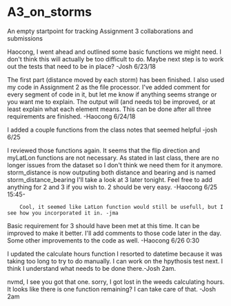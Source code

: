 # A3_on_storms
An empty startpoint for tracking Assignment 3 collaborations and submissions

Haocong, I went ahead and outlined some basic functions we might need. I don't think this will actually be too
difficult to do. Maybe next step is to work out the tests that need to be in place? -Josh 6/23/18

The first part (distance moved by each storm) has been finished. I also used my code in Assignment 2 as the file
processor. I've added comment for every segment of code in it, but let me know if anything seems strange or you
want me to explain. The output will (and needs to) be improved, or at least explain what each element means.
This can be done after all three requirements are finished. -Haocong 6/24/18

I added a couple functions from the class notes that seemed helpful -josh 6/25

I reviewed those functions again. It seems that the flip direction and myLatLon functions are not necessary. As
stated in last class, there are no longer issues from the dataset so I don't think we need them for it anymore.
storm_distance is now outputing both distance and bearing and is named storm_distance_bearing
I'll take a look at 3 later tonight. Feel free to add anything for 2 and 3 if you wish to. 2 should be very easy.
   -Haocong 6/25 15:45-

        Cool, it seemed like LatLon function would still be usefull, but I see how you incorporated it in. -jma

Basic requirement for 3 should have been met at this time. It can be improved to make it better. I'll add comments
to those code later in the day. Some other improvements to the code as well. -Haocong 6/26 0:30

I updated the calculate hours function I resorted to datetime because it was taking too long to try to do
manually. I can work on the hpythosis test next. I think I understand what needs to be done there.-Josh 2am.

nvmd, I see you got that one. sorry, I got lost in the  weeds calculating hours. It looks like there is one function
remaining? I can take care of that. -Josh 2am